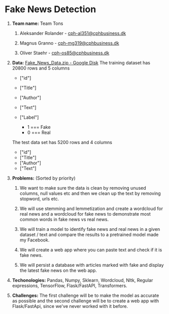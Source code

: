 # Fake News Detection

1. **Team name:** Team Tons

    1. Aleksander Rolander - cph-al351@cphbusiness.dk

    2. Magnus Granno - cph-mg319@cphbusiness.dk

    3. Oliver Staehr - cph-os85@cphbusiness.dk

2. **Data:** [Fake_News_Data.zip - Google Disk](https://drive.google.com/file/d/1necMgCR28GUzoYhqilDcytfeKIWijCFp/view?usp=sharing)
   The training dataset has 20800 rows and 5 columns

    - ["id"]
    - ["Title"]
    - ["Author"]
    - ["Text"]
    - ["Label"]

      - 1 === Fake
      - 0 === Real

    The test data set has 5200 rows and 4 columns

    - ["id"]
    - ["Title"]
    - ["Author"]
    - ["Text"]

3. **Problems:** (Sorted by priority)

    1. We want to make sure the data is clean by removing unused columns, null values etc and then we clean up the text by removing stopword, urls etc.

    1. We will use stemming and lemmetization and create a wordcloud for real news and a wordcloud for fake news to demonstrate most common words in fake news vs real news.

    1. We will train a model to identify fake news and real news in a given dataset / text and compare the results to a pretrained model made my Facebook.

    1. We will create a web app where you can paste text and check if it is fake news.

    1. We will persist a database with articles marked with fake and display the latest fake news on the web app.

4. **Techonologies:** Pandas, Numpy, Sklearn, Wordcloud, Nltk, Regular expressions, TensorFlow, Flask/FastAPI, Transformers.

5. **Challenges:** The first challenge will be to make the model as accurate as possible and the second challenge will be to create a web app with Flask/FastApi, since we've never worked with it before.

#
